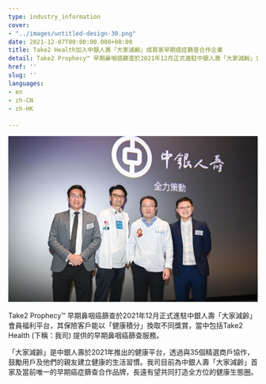 ```yaml
---
type: industry_information
cover:
- "../images/untitled-design-30.png"
date: 2021-12-07T00:00:00.000+08:00
title: Take2 Health加入中銀人壽「大家減齡」成首家早期癌症篩查合作企業
detail: Take2 Prophecy™ 早期鼻咽癌篩查於2021年12月正式進駐中銀人壽「大家減齡」會員福利平台，成為目前為中銀人壽「大家減齡」首家及當前唯一的早期癌症篩查合作品牌。
href: ''
slug: ''
languages:
- en
- zh-CN
- zh-HK

---
```

![](../images/untitled-design-31.png)

Take2 Prophecy™ 早期鼻咽癌篩查於2021年12月正式進駐中銀人壽「大家減齡」會員福利平台，其保險客戶能以「健康積分」換取不同獎賞，當中包括Take2 Health (下稱：我司) 提供的早期鼻咽癌篩查服務。

「大家減齡」是中銀人壽於2021年推出的健康平台，透過與35個精選商戶協作，鼓勵用戶及他們的親友建立健康的生活習慣。我司目前為中銀人壽「大家減齡」首家及當前唯一的早期癌症篩查合作品牌，長遠有望共同打造全方位的健康生態圈。